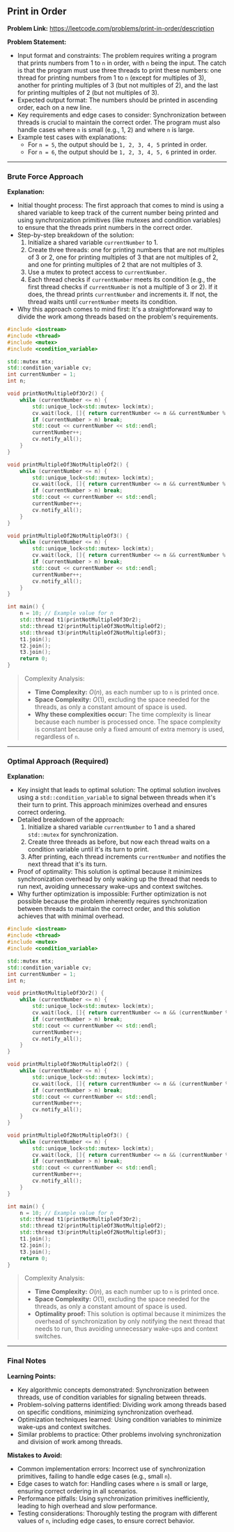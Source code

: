 ## Print in Order
**Problem Link:** https://leetcode.com/problems/print-in-order/description

**Problem Statement:**
- Input format and constraints: The problem requires writing a program that prints numbers from 1 to `n` in order, with `n` being the input. The catch is that the program must use three threads to print these numbers: one thread for printing numbers from 1 to `n` (except for multiples of 3), another for printing multiples of 3 (but not multiples of 2), and the last for printing multiples of 2 (but not multiples of 3).
- Expected output format: The numbers should be printed in ascending order, each on a new line.
- Key requirements and edge cases to consider: Synchronization between threads is crucial to maintain the correct order. The program must also handle cases where `n` is small (e.g., 1, 2) and where `n` is large.
- Example test cases with explanations:
    - For `n = 5`, the output should be `1, 2, 3, 4, 5` printed in order.
    - For `n = 6`, the output should be `1, 2, 3, 4, 5, 6` printed in order.

---

### Brute Force Approach
**Explanation:**
- Initial thought process: The first approach that comes to mind is using a shared variable to keep track of the current number being printed and using synchronization primitives (like mutexes and condition variables) to ensure that the threads print numbers in the correct order.
- Step-by-step breakdown of the solution:
    1. Initialize a shared variable `currentNumber` to 1.
    2. Create three threads: one for printing numbers that are not multiples of 3 or 2, one for printing multiples of 3 that are not multiples of 2, and one for printing multiples of 2 that are not multiples of 3.
    3. Use a mutex to protect access to `currentNumber`.
    4. Each thread checks if `currentNumber` meets its condition (e.g., the first thread checks if `currentNumber` is not a multiple of 3 or 2). If it does, the thread prints `currentNumber` and increments it. If not, the thread waits until `currentNumber` meets its condition.
- Why this approach comes to mind first: It's a straightforward way to divide the work among threads based on the problem's requirements.

```cpp
#include <iostream>
#include <thread>
#include <mutex>
#include <condition_variable>

std::mutex mtx;
std::condition_variable cv;
int currentNumber = 1;
int n;

void printNotMultipleOf3Or2() {
    while (currentNumber <= n) {
        std::unique_lock<std::mutex> lock(mtx);
        cv.wait(lock, []{ return currentNumber <= n && currentNumber % 3 != 0 && currentNumber % 2 != 0; });
        if (currentNumber > n) break;
        std::cout << currentNumber << std::endl;
        currentNumber++;
        cv.notify_all();
    }
}

void printMultipleOf3NotMultipleOf2() {
    while (currentNumber <= n) {
        std::unique_lock<std::mutex> lock(mtx);
        cv.wait(lock, []{ return currentNumber <= n && currentNumber % 3 == 0 && currentNumber % 2 != 0; });
        if (currentNumber > n) break;
        std::cout << currentNumber << std::endl;
        currentNumber++;
        cv.notify_all();
    }
}

void printMultipleOf2NotMultipleOf3() {
    while (currentNumber <= n) {
        std::unique_lock<std::mutex> lock(mtx);
        cv.wait(lock, []{ return currentNumber <= n && currentNumber % 2 == 0 && currentNumber % 3 != 0; });
        if (currentNumber > n) break;
        std::cout << currentNumber << std::endl;
        currentNumber++;
        cv.notify_all();
    }
}

int main() {
    n = 10; // Example value for n
    std::thread t1(printNotMultipleOf3Or2);
    std::thread t2(printMultipleOf3NotMultipleOf2);
    std::thread t3(printMultipleOf2NotMultipleOf3);
    t1.join();
    t2.join();
    t3.join();
    return 0;
}
```

> Complexity Analysis:
> - **Time Complexity:** $O(n)$, as each number up to `n` is printed once.
> - **Space Complexity:** $O(1)$, excluding the space needed for the threads, as only a constant amount of space is used.
> - **Why these complexities occur:** The time complexity is linear because each number is processed once. The space complexity is constant because only a fixed amount of extra memory is used, regardless of `n`.

---

### Optimal Approach (Required)
**Explanation:**
- Key insight that leads to optimal solution: The optimal solution involves using a `std::condition_variable` to signal between threads when it's their turn to print. This approach minimizes overhead and ensures correct ordering.
- Detailed breakdown of the approach:
    1. Initialize a shared variable `currentNumber` to 1 and a shared `std::mutex` for synchronization.
    2. Create three threads as before, but now each thread waits on a condition variable until it's its turn to print.
    3. After printing, each thread increments `currentNumber` and notifies the next thread that it's its turn.
- Proof of optimality: This solution is optimal because it minimizes synchronization overhead by only waking up the thread that needs to run next, avoiding unnecessary wake-ups and context switches.
- Why further optimization is impossible: Further optimization is not possible because the problem inherently requires synchronization between threads to maintain the correct order, and this solution achieves that with minimal overhead.

```cpp
#include <iostream>
#include <thread>
#include <mutex>
#include <condition_variable>

std::mutex mtx;
std::condition_variable cv;
int currentNumber = 1;
int n;

void printNotMultipleOf3Or2() {
    while (currentNumber <= n) {
        std::unique_lock<std::mutex> lock(mtx);
        cv.wait(lock, []{ return currentNumber <= n && (currentNumber % 3 != 0 && currentNumber % 2 != 0); });
        if (currentNumber > n) break;
        std::cout << currentNumber << std::endl;
        currentNumber++;
        cv.notify_all();
    }
}

void printMultipleOf3NotMultipleOf2() {
    while (currentNumber <= n) {
        std::unique_lock<std::mutex> lock(mtx);
        cv.wait(lock, []{ return currentNumber <= n && (currentNumber % 3 == 0 && currentNumber % 2 != 0); });
        if (currentNumber > n) break;
        std::cout << currentNumber << std::endl;
        currentNumber++;
        cv.notify_all();
    }
}

void printMultipleOf2NotMultipleOf3() {
    while (currentNumber <= n) {
        std::unique_lock<std::mutex> lock(mtx);
        cv.wait(lock, []{ return currentNumber <= n && (currentNumber % 2 == 0 && currentNumber % 3 != 0); });
        if (currentNumber > n) break;
        std::cout << currentNumber << std::endl;
        currentNumber++;
        cv.notify_all();
    }
}

int main() {
    n = 10; // Example value for n
    std::thread t1(printNotMultipleOf3Or2);
    std::thread t2(printMultipleOf3NotMultipleOf2);
    std::thread t3(printMultipleOf2NotMultipleOf3);
    t1.join();
    t2.join();
    t3.join();
    return 0;
}
```

> Complexity Analysis:
> - **Time Complexity:** $O(n)$, as each number up to `n` is printed once.
> - **Space Complexity:** $O(1)$, excluding the space needed for the threads, as only a constant amount of space is used.
> - **Optimality proof:** This solution is optimal because it minimizes the overhead of synchronization by only notifying the next thread that needs to run, thus avoiding unnecessary wake-ups and context switches.

---

### Final Notes

**Learning Points:**
- Key algorithmic concepts demonstrated: Synchronization between threads, use of condition variables for signaling between threads.
- Problem-solving patterns identified: Dividing work among threads based on specific conditions, minimizing synchronization overhead.
- Optimization techniques learned: Using condition variables to minimize wake-ups and context switches.
- Similar problems to practice: Other problems involving synchronization and division of work among threads.

**Mistakes to Avoid:**
- Common implementation errors: Incorrect use of synchronization primitives, failing to handle edge cases (e.g., small `n`).
- Edge cases to watch for: Handling cases where `n` is small or large, ensuring correct ordering in all scenarios.
- Performance pitfalls: Using synchronization primitives inefficiently, leading to high overhead and slow performance.
- Testing considerations: Thoroughly testing the program with different values of `n`, including edge cases, to ensure correct behavior.